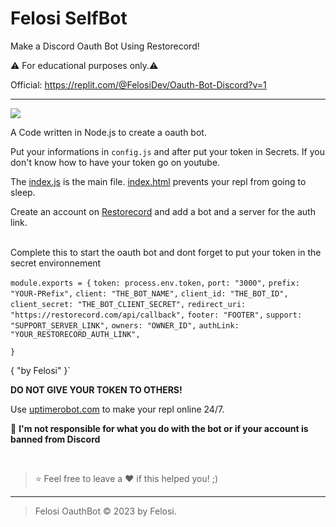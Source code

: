 # Felosi SelfBot
Make a Discord Oauth Bot Using Restorecord!

⚠️ For educational purposes only.⚠️

Official: https://replit.com/@FelosiDev/Oauth-Bot-Discord?v=1

----

![](https://cdn.discordapp.com/attachments/1117800455909691515/1119105039491932171/standard.gif)

A Code written in Node.js to create a oauth bot.

Put your informations in `config.js` and after put your token in Secrets. If you don't know how to have your token go on youtube.

The [index.js](https://replit.com/@FelosiDev/Oauth-Bot-Discord#index.js) is the main file. [index.html](https://replit.com/@FelosiDev/Oauth-Bot-Discord#index.html) prevents your repl from going to sleep. 

Create an account on [Restorecord](https://restorecord.com/) and add a bot and a server for the auth link.

</br>
Complete this to start the oauth bot and dont forget to put your token in the secret environnement


`module.exports = {`
  `token: process.env.token,`
  `port: "3000",`
  `prefix: "YOUR-PRefix",`
  `client: "THE_BOT_NAME",`
  `client_id: "THE_BOT_ID",`
  `client_secret: "THE_BOT_CLIENT_SECRET",`
  `redirect_uri: "https://restorecord.com/api/callback",`
  `footer: "FOOTER",`
  `support: "SUPPORT_SERVER_LINK",`
  `owners: "OWNER_ID",`
  `authLink: "YOUR_RESTORECORD_AUTH_LINK",`

`}`

{ "by Felosi" }`



**DO NOT GIVE YOUR TOKEN TO OTHERS!**

Use [uptimerobot.com](https://uptimerobot.com) to make your repl online 24/7.


🔰 **I'm not responsible for what you do with the bot or if your account is banned from Discord**


</br>

> ⭐ Feel free to leave a ❤️ if this helped you! ;)

----

> Felosi OauthBot © 2023 by Felosi.

